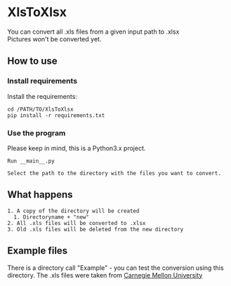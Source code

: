 # XlsToXlsx

You can convert all .xls files from a given input path to .xlsx
\
Pictures won't be converted yet.

## How to use

### Install requirements

Install the requirements:

    cd /PATH/TO/XlsToXlsx
    pip install -r requirements.txt

### Use the program

Please keep in mind, this is a Python3.x project. 

    Run __main__.py

    Select the path to the directory with the files you want to convert.


## What happens

    1. A copy of the directory will be created 
      1. Directoryname + "new"
    2. All .xls files will be converted to .xlsx
    3. Old .xls files will be deleted from the new directory

## Example files

There is a directory call "Example" - you can test the conversion using this directory.
The .xls files were taken from [Carnegie Mellon University](https://www.cmu.edu/blackboard/files/evaluate/tests-example.xls)